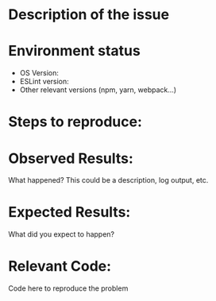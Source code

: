 # Description of the issue

# Environment status
* OS Version: 
* ESLint version:
* Other relevant versions (npm, yarn, webpack...)


# Steps to reproduce:

# Observed Results:
What happened? This could be a description, log output, etc.

# Expected Results:
What did you expect to happen?

# Relevant Code:
Code here to reproduce the problem